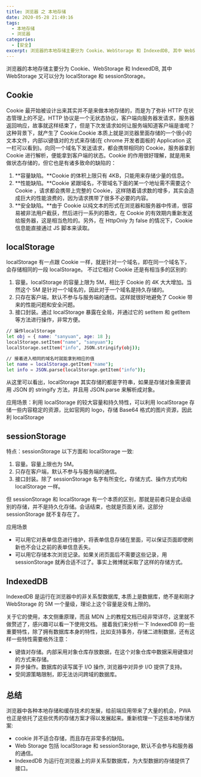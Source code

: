 ```yaml
---
title: 浏览器 之 本地存储
date: 2020-05-28 21:49:16
tags:
  - 本地存储
  - 浏览器
categories:
  - [安全]
excerpt: 浏览器的本地存储主要分为 Cookie、WebStorage 和 IndexedDB, 其中 WebStorage 又可以分为 localStorage 和 sessionStorage。
---
```


浏览器的本地存储主要分为 Cookie、WebStorage 和 IndexedDB, 其中 WebStorage 又可以分为 localStorage 和 sessionStorage。

## Cookie

Cookie 最开始被设计出来其实并不是来做本地存储的，而是为了弥补 HTTP 在状态管理上的不足。HTTP 协议是一个无状态协议，客户端向服务器发请求，服务器返回响应，故事就这样结束了，但是下次发请求如何让服务端知道客户端是谁呢？这种背景下，就产生了 Cookie.Cookie 本质上就是浏览器里面存储的一个很小的文本文件，内部以键值对的方式来存储(在 chrome 开发者面板的 Application 这一栏可以看到)。向同一个域名下发送请求，都会携带相同的 Cookie，服务器拿到 Cookie 进行解析，便能拿到客户端的状态。Cookie 的作用很好理解，就是用来做状态存储的，但它也是有诸多致命的缺陷的：

1. **容量缺陷。**Cookie 的体积上限只有 4KB，只能用来存储少量的信息。
2. **性能缺陷。**Cookie 紧跟域名，不管域名下面的某一个地址需不需要这个 Cookie ，请求都会携带上完整的 Cookie，这样随着请求数的增多，其实会造成巨大的性能浪费的，因为请求携带了很多不必要的内容。
3. **安全缺陷。**由于 Cookie 以纯文本的形式在浏览器和服务器中传递，很容易被非法用户截获，然后进行一系列的篡改，在 Cookie 的有效期内重新发送给服务器，这是相当危险的。另外，在 HttpOnly 为 false 的情况下，Cookie 信息能直接通过 JS 脚本来读取。

## localStorage

localStorage 有一点跟 Cookie 一样，就是针对一个域名，即在同一个域名下，会存储相同的一段 localStorage。
不过它相对 Cookie 还是有相当多的区别的:

1. 容量。localStorage 的容量上限为 5M，相比于 Cookie 的 4K 大大增加。当然这个 5M 是针对一个域名的，因此对于一个域名是持久存储的。
2. 只存在客户端，默认不参与与服务端的通信。这样就很好地避免了 Cookie 带来的性能问题和安全问题。
3. 接口封装。通过 localStorage 暴露在全局，并通过它的 setItem 和 getItem 等方法进行操作，非常方便。

```bash
// 操作localStorage
let obj = { name: "sanyuan", age: 18 };
localStorage.setItem("name", "sanyuan");
localStorage.setItem("info", JSON.stringify(obj));

// 接着进入相同的域名时就能拿到相应的值
let name = localStorage.getItem("name");
let info = JSON.parse(localStorage.getItem("info"));
```

从这里可以看出，localStorage 其实存储的都是字符串，如果是存储对象需要调用 JSON 的 stringify 方法，并且用 JSON.parse 来解析成对象。

应用场景：利用 localStorage 的较大容量和持久特性，可以利用 localStorage 存储一些内容稳定的资源，比如官网的 logo，存储 Base64 格式的图片资源，因此利 localStorage

## sessionStorage

特点：sessionStorage 以下方面和 localStorage 一致:

1. 容量。容量上限也为 5M。
2. 只存在客户端，默认不参与与服务端的通信。
3. 接口封装。除了 sessionStorage 名字有所变化，存储方式、操作方式均和 localStorage 一样。

但 sessionStorage 和 localStorage 有一个本质的区别，那就是前者只是会话级别的存储，并不是持久化存储。会话结束，也就是页面关闭，这部分 sessionStorage 就不复存在了。

应用场景

- 可以用它对表单信息进行维护，将表单信息存储在里面，可以保证页面即使刷新也不会让之前的表单信息丢失。
- 可以用它存储本次浏览记录。如果关闭页面后不需要这些记录，用 sessionStorage 就再合适不过了。事实上微博就采取了这样的存储方式。

## IndexedDB

IndexedDB 是运行在浏览器中的非关系型数据库, 本质上是数据库，绝不是和刚才 WebStorage 的 5M 一个量级，理论上这个容量是没有上限的。

关于它的使用，本文侧重原理，而且 MDN 上的教程文档已经非常详尽，这里就不做赘述了，感兴趣可以看一下使用文档。
接着我们来分析一下 IndexedDB 的一些重要特性，除了拥有数据库本身的特性，比如支持事务，存储二进制数据，还有这样一些特性需要格外注意：

- 键值对存储。内部采用对象仓库存放数据，在这个对象仓库中数据采用键值对的方式来存储。
- 异步操作。数据库的读写属于 I/O 操作, 浏览器中对异步 I/O 提供了支持。
- 受同源策略限制，即无法访问跨域的数据库。

## 总结

浏览器中各种本地存储和缓存技术的发展，给前端应用带来了大量的机会，PWA 也正是依托了这些优秀的存储方案才得以发展起来。重新梳理一下这些本地存储方案:

- cookie 并不适合存储，而且存在非常多的缺陷。
- Web Storage 包括 localStorage 和 sessionStorage, 默认不会参与和服务器的通信。
- IndexedDB 为运行在浏览器上的非关系型数据库，为大型数据的存储提供了接口。
